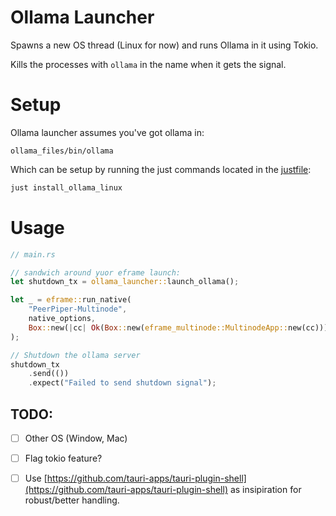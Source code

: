 # Ollama Launcher

Spawns a new OS thread (Linux for now) and runs Ollama in it using Tokio.

Kills the processes with `ollama` in the name when it gets the signal.

# Setup 

Ollama launcher assumes you've got ollama in:

```
ollama_files/bin/ollama
```

Which can be setup by running the just commands located in the [justfile](./justfile):

```sh 
just install_ollama_linux
```

# Usage

```rust 
// main.rs 

// sandwich around yuor eframe launch:
let shutdown_tx = ollama_launcher::launch_ollama();

let _ = eframe::run_native(
    "PeerPiper-Multinode",
    native_options,
    Box::new(|cc| Ok(Box::new(eframe_multinode::MultinodeApp::new(cc)))),
);

// Shutdown the ollama server
shutdown_tx
    .send(())
    .expect("Failed to send shutdown signal");
```

## TODO:

- [ ] Other OS (Window, Mac)
- [ ] Flag tokio feature?
- [ ] Use [https://github.com/tauri-apps/tauri-plugin-shell](https://github.com/tauri-apps/tauri-plugin-shell) as insipiration for robust/better handling.

